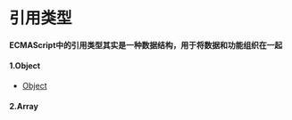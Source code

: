 # 引用类型

#### ECMAScript中的引用类型其实是一种数据结构，用于将数据和功能组织在一起

#### 1.Object
- [Object](https://github.com/ZZsimon/Pro-Js-Note/blob/master/chapter_05/object_01/object.html)

#### 2.Array
<!-- - 2.1 [一元操作符、布尔操作符](https://github.com/ZZsimon/Pro-Js-Note/blob/master/chapter_03/operator_03/operator_01.html)
- 2.2 [运算操作符（加减乘除余）、关系操作符、相等操作符、条件操作符、赋值操作符、逗号操作符](https://github.com/ZZsimon/Pro-Js-Note/blob/master/chapter_03/operator_03/operator_02.html) -->
